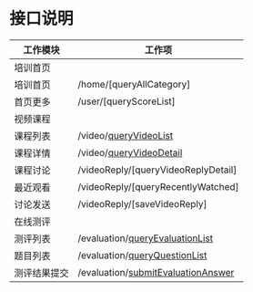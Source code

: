 # 接口说明


工作模块 | 工作项 
------- | ------ 
培训首页 |
培训首页 | /home/[queryAllCategory]
首页更多 | /user/[queryScoreList]
视频课程 | 
课程列表 | /video/[queryVideoList](./interface/queryVideoList.md) 
课程详情 | /video/[queryVideoDetail](./interface/queryVideoDetail.md) 
课程讨论 | /videoReply/[queryVideoReplyDetail]
最近观看 | /videoReply/[queryRecentlyWatched]
讨论发送 | /videoReply/[saveVideoReply] 
在线测评 | 
测评列表 | /evaluation/[queryEvaluationList](./interface/queryEvaluationList.md) 
题目列表 | /evaluation/[queryQuestionList](./interface/queryQuestionList.md)
测评结果提交 | /evaluation/[submitEvaluationAnswer](./interface/submitEvaluationAnswer.md)
